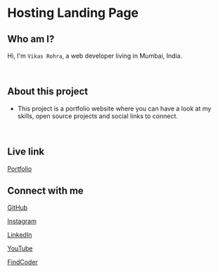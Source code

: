 # Hosting Landing Page

## Who am I?
Hi, I'm `Vikas Rohra`, a web developer living in Mumbai, India.

<br />

## About this project
 - This project is a portfolio website where you can have a look at my skills, open source projects and social links to connect.



<br />

## Live link
 [Portfolio](https://vikasrohra.com/)

## Connect with me

[GitHub](https://github.com/vikasrohra)

[Instagram](https://www.instagram.com/imvikasrohra/)

[LinkedIn](https://in.linkedin.com/in/vikas-rohra-1a94a054)

[YouTube](https://www.youtube.com/channel/UCNRDbYxL0A1KFQwt9X0PgSQ)

[FindCoder](https://www.findcoder.io/u/vikasrohra)
